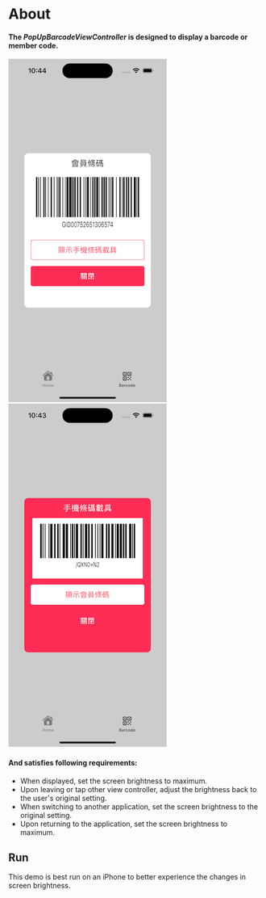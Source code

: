 # About

#### The *PopUpBarcodeViewController* is designed to display a barcode or member code.

![](images/member.png)
![](images/receipt.png)

#### And satisfies following requirements: 
- When displayed, set the screen brightness to maximum.
- Upon leaving or tap other view controller, adjust the brightness back to the user's original setting.
- When switching to another application, set the screen brightness to the original setting.
- Upon returning to the application, set the screen brightness to maximum.


## Run
This demo is best run on an iPhone to better experience the changes in screen brightness.